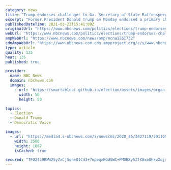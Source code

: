 ```yaml
---
category: news
title: "Trump endorses challenger to Ga. Secretary of State Raffensperger"
excerpt: "Former President Donald Trump on Monday endorsed a primary challenger to Georgia's Republican secretary of state, Brad Raffensperger, who refused Trump's demands to \"find\" enough votes to overturn the state's presidential election results. \"Wow ..."
publishedDateTime: 2021-03-22T15:41:00Z
originalUrl: "https://www.nbcnews.com/politics/elections/trump-endorses-challenger-ga-secretary-state-raffensperger-n1261732"
webUrl: "https://www.nbcnews.com/politics/elections/trump-endorses-challenger-ga-secretary-state-raffensperger-n1261732"
ampWebUrl: "https://www.nbcnews.com/news/amp/ncna1261732"
cdnAmpWebUrl: "https://www-nbcnews-com.cdn.ampproject.org/c/s/www.nbcnews.com/news/amp/ncna1261732"
type: article
quality: 135
heat: 135
published: true

provider:
  name: NBC News
  domain: nbcnews.com
  images:
    - url: "https://smartableai.github.io/election/assets/images/organizations/nbcnews.com-50x50.jpg"
      width: 50
      height: 50

topics:
  - Election
  - Donald Trump
  - Democratic Voice

images:
  - url: "https://media4.s-nbcnews.com/i/newscms/2020_46/3427119/201109-brad-raffensperger-jm-1707_8548e570cabd794b33923563fa9cdcdd.jpg"
    width: 2500
    height: 1667
    isCached: true

secured: "TFU2tL9RWW25yZxCjSqneO1Cd3+7npeqmKGdSWC+PM0BXy5ZfX8xeUHrwXojrg6FPN1Vx+TgweuIC73LG6gHdQdKQwxukKywQ7xhPewC/xUDEIndTe3DLXtGPhr6SMtCe9T5vSUDcbrg+WddrnSKr8lfQb723weRtRYqKRvfSqIyM1tyORubYPtc8fut4mF2CUMcRFQAtlcrX1B8cAMHIZch0NAcnGyDeXLOCn7eBq1Z/d8vJp2XKK9BhBVLJ1gCo3lkZfbffxsfk+DjJF+6/N2MSvt7WQkG99QUy04Utz8WkzXuYyUmOTaztE+k3hbDLaVYlio9lEDEGSHoS3A6Nf+3OJ8obx1BycbltZH6ZqU=;0xCber4xBNK1qf8a3w6ylg=="
---
```


